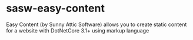# sasw-easy-content
Easy Content (by Sunny Attic Software) allows you to create static content for a website with DotNetCore 3.1+ using markup language
